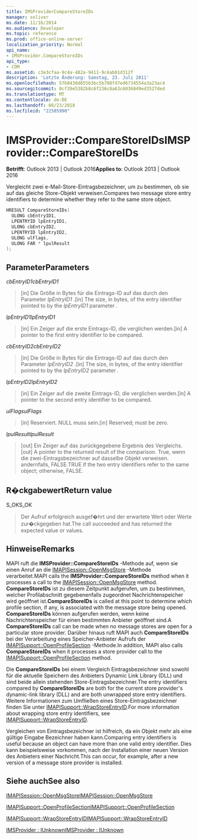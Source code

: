 ```yaml
---
title: IMSProviderCompareStoreIDs
manager: soliver
ms.date: 11/16/2014
ms.audience: Developer
ms.topic: reference
ms.prod: office-online-server
localization_priority: Normal
api_name:
- IMSProvider.CompareStoreIDs
api_type:
- COM
ms.assetid: c3e3cfaa-9c4a-482a-9411-9c4ab01d312f
description: 'Letzte Änderung: Samstag, 23. Juli 2011'
ms.openlocfilehash: 57b8438d655b3bc5b708fd7ed6734554a3a23ac4
ms.sourcegitcommit: 0cf39e5382b8c6f236c8a63c6036849ed3527ded
ms.translationtype: MT
ms.contentlocale: de-DE
ms.lasthandoff: 08/23/2018
ms.locfileid: "22585990"
---
```

# <a name="imsprovidercomparestoreids"></a><span data-ttu-id="edeed-103">IMSProvider::CompareStoreIDs</span><span class="sxs-lookup"><span data-stu-id="edeed-103">IMSProvider::CompareStoreIDs</span></span>

  
  
<span data-ttu-id="edeed-104">**Betrifft**: Outlook 2013 | Outlook 2016</span><span class="sxs-lookup"><span data-stu-id="edeed-104">**Applies to**: Outlook 2013 | Outlook 2016</span></span> 
  
<span data-ttu-id="edeed-105">Vergleicht zwei e-Mail-Store-Eintragsbezeichner, um zu bestimmen, ob sie auf das gleiche Store-Objekt verweisen.</span><span class="sxs-lookup"><span data-stu-id="edeed-105">Compares two message store entry identifiers to determine whether they refer to the same store object.</span></span>
  
```cpp
HRESULT CompareStoreIDs(
  ULONG cbEntryID1,
  LPENTRYID lpEntryID1,
  ULONG cbEntryID2,
  LPENTRYID lpEntryID2,
  ULONG ulFlags,
  ULONG FAR * lpulResult
);
```

## <a name="parameters"></a><span data-ttu-id="edeed-106">Parameter</span><span class="sxs-lookup"><span data-stu-id="edeed-106">Parameters</span></span>

 <span data-ttu-id="edeed-107">_cbEntryID1_</span><span class="sxs-lookup"><span data-stu-id="edeed-107">_cbEntryID1_</span></span>
  
> <span data-ttu-id="edeed-108">[in] Die Größe in Bytes für die Eintrags-ID auf das durch den Parameter _lpEntryID1_ _._</span><span class="sxs-lookup"><span data-stu-id="edeed-108">[in] The size, in bytes, of the entry identifier pointed to by the  _lpEntryID1_ parameter  _._</span></span>
    
 <span data-ttu-id="edeed-109">_lpEntryID1_</span><span class="sxs-lookup"><span data-stu-id="edeed-109">_lpEntryID1_</span></span>
  
> <span data-ttu-id="edeed-110">[in] Ein Zeiger auf die erste Eintrags-ID, die verglichen werden.</span><span class="sxs-lookup"><span data-stu-id="edeed-110">[in] A pointer to the first entry identifier to be compared.</span></span>
    
 <span data-ttu-id="edeed-111">_cbEntryID2_</span><span class="sxs-lookup"><span data-stu-id="edeed-111">_cbEntryID2_</span></span>
  
> <span data-ttu-id="edeed-112">[in] Die Größe in Bytes für die Eintrags-ID auf das durch den Parameter _lpEntryID2_ _._</span><span class="sxs-lookup"><span data-stu-id="edeed-112">[in] The size, in bytes, of the entry identifier pointed to by the  _lpEntryID2_ parameter  _._</span></span>
    
 <span data-ttu-id="edeed-113">_lpEntryID2_</span><span class="sxs-lookup"><span data-stu-id="edeed-113">_lpEntryID2_</span></span>
  
> <span data-ttu-id="edeed-114">[in] Ein Zeiger auf die zweite Eintrags-ID, die verglichen werden.</span><span class="sxs-lookup"><span data-stu-id="edeed-114">[in] A pointer to the second entry identifier to be compared.</span></span>
    
 <span data-ttu-id="edeed-115">_ulFlags_</span><span class="sxs-lookup"><span data-stu-id="edeed-115">_ulFlags_</span></span>
  
> <span data-ttu-id="edeed-116">[in] Reserviert. NULL muss sein.</span><span class="sxs-lookup"><span data-stu-id="edeed-116">[in] Reserved; must be zero.</span></span>
    
 <span data-ttu-id="edeed-117">_lpulResult_</span><span class="sxs-lookup"><span data-stu-id="edeed-117">_lpulResult_</span></span>
  
> <span data-ttu-id="edeed-118">[out] Ein Zeiger auf das zurückgegebene Ergebnis des Vergleichs.</span><span class="sxs-lookup"><span data-stu-id="edeed-118">[out] A pointer to the returned result of the comparison.</span></span> <span data-ttu-id="edeed-119">True, wenn die zwei-Eintragsbezeichner auf dasselbe Objekt verweisen. andernfalls, FALSE.</span><span class="sxs-lookup"><span data-stu-id="edeed-119">TRUE if the two entry identifiers refer to the same object; otherwise, FALSE.</span></span>
    
## <a name="return-value"></a><span data-ttu-id="edeed-120">R�ckgabewert</span><span class="sxs-lookup"><span data-stu-id="edeed-120">Return value</span></span>

<span data-ttu-id="edeed-121">S_OK</span><span class="sxs-lookup"><span data-stu-id="edeed-121">S_OK</span></span> 
  
> <span data-ttu-id="edeed-122">Der Aufruf erfolgreich ausgef�hrt und der erwartete Wert oder Werte zur�ckgegeben hat.</span><span class="sxs-lookup"><span data-stu-id="edeed-122">The call succeeded and has returned the expected value or values.</span></span>
    
## <a name="remarks"></a><span data-ttu-id="edeed-123">Hinweise</span><span class="sxs-lookup"><span data-stu-id="edeed-123">Remarks</span></span>

<span data-ttu-id="edeed-124">MAPI ruft die **IMSProvider::CompareStoreIDs** -Methode auf, wenn sie einen Anruf an die [IMAPISession::OpenMsgStore](imapisession-openmsgstore.md) -Methode verarbeitet.</span><span class="sxs-lookup"><span data-stu-id="edeed-124">MAPI calls the **IMSProvider::CompareStoreIDs** method when it processes a call to the [IMAPISession::OpenMsgStore](imapisession-openmsgstore.md) method.</span></span> <span data-ttu-id="edeed-125">**CompareStoreIDs** ist zu diesem Zeitpunkt aufgerufen, um zu bestimmen, welcher Profilabschnitt gegebenenfalls zugeordnet Nachrichtenspeicher wird geöffnet ist.</span><span class="sxs-lookup"><span data-stu-id="edeed-125">**CompareStoreIDs** is called at this point to determine which profile section, if any, is associated with the message store being opened.</span></span> <span data-ttu-id="edeed-126">**CompareStoreIDs** können aufgerufen werden, wenn keine Nachrichtenspeicher für einen bestimmten Anbieter geöffnet sind.</span><span class="sxs-lookup"><span data-stu-id="edeed-126">A **CompareStoreIDs** call can be made when no message stores are open for a particular store provider.</span></span> <span data-ttu-id="edeed-127">Darüber hinaus ruft MAPI auch **CompareStoreIDs** bei der Verarbeitung eines Speicher-Anbieter Aufrufs der [IMAPISupport::OpenProfileSection](imapisupport-openprofilesection.md) -Methode.</span><span class="sxs-lookup"><span data-stu-id="edeed-127">In addition, MAPI also calls **CompareStoreIDs** when it processes a store provider call to the [IMAPISupport::OpenProfileSection](imapisupport-openprofilesection.md) method.</span></span> 
  
<span data-ttu-id="edeed-128">Die **CompareStoreIDs** bei einem Vergleich Eintragsbezeichner sind sowohl für die aktuelle Speichern des Anbieters Dynamic Link Library (DLL) und sind beide allein stehenden Store-Eintragsbezeichner.</span><span class="sxs-lookup"><span data-stu-id="edeed-128">The entry identifiers compared by **CompareStoreIDs** are both for the current store provider's dynamic-link library (DLL) and are both unwrapped store entry identifiers.</span></span> <span data-ttu-id="edeed-129">Weitere Informationen zum Umfließen eines Store-Eintragsbezeichner finden Sie unter [IMAPISupport::WrapStoreEntryID](imapisupport-wrapstoreentryid.md).</span><span class="sxs-lookup"><span data-stu-id="edeed-129">For more information about wrapping store entry identifiers, see [IMAPISupport::WrapStoreEntryID](imapisupport-wrapstoreentryid.md).</span></span>
  
<span data-ttu-id="edeed-130">Vergleichen von Eintragsbezeichner ist hilfreich, da ein Objekt mehr als eine gültige Eingabe Bezeichner haben kann.</span><span class="sxs-lookup"><span data-stu-id="edeed-130">Comparing entry identifiers is useful because an object can have more than one valid entry identifier.</span></span> <span data-ttu-id="edeed-131">Dies kann beispielsweise vorkommen, nach der Installation einer neuen Version des Anbieters einer Nachricht.</span><span class="sxs-lookup"><span data-stu-id="edeed-131">This can occur, for example, after a new version of a message store provider is installed.</span></span> 
  
## <a name="see-also"></a><span data-ttu-id="edeed-132">Siehe auch</span><span class="sxs-lookup"><span data-stu-id="edeed-132">See also</span></span>



[<span data-ttu-id="edeed-133">IMAPISession::OpenMsgStore</span><span class="sxs-lookup"><span data-stu-id="edeed-133">IMAPISession::OpenMsgStore</span></span>](imapisession-openmsgstore.md)
  
[<span data-ttu-id="edeed-134">IMAPISupport::OpenProfileSection</span><span class="sxs-lookup"><span data-stu-id="edeed-134">IMAPISupport::OpenProfileSection</span></span>](imapisupport-openprofilesection.md)
  
[<span data-ttu-id="edeed-135">IMAPISupport::WrapStoreEntryID</span><span class="sxs-lookup"><span data-stu-id="edeed-135">IMAPISupport::WrapStoreEntryID</span></span>](imapisupport-wrapstoreentryid.md)
  
[<span data-ttu-id="edeed-136">IMSProvider : IUnknown</span><span class="sxs-lookup"><span data-stu-id="edeed-136">IMSProvider : IUnknown</span></span>](imsprovideriunknown.md)

